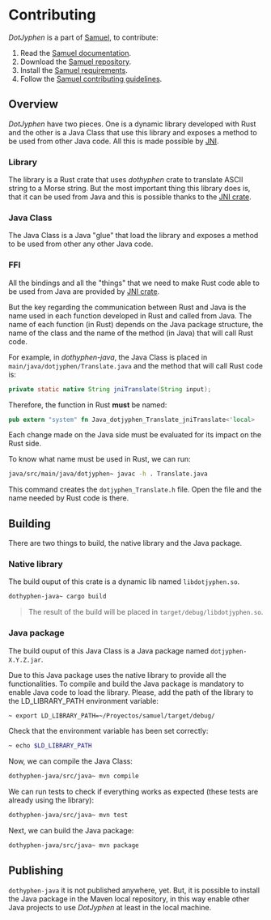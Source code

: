 # Contributing

_DotJyphen_ is a part of [Samuel](https://github.com/isfegu/samuel), to contribute:

1. Read the [Samuel documentation](https://github.com/isfegu/samuel/blob/main/README.md).
2. Download the [Samuel repository](https://github.com/isfegu/samuel).
3. Install the [Samuel requirements](https://github.com/isfegu/samuel/blob/main/README.md#requirements).
4. Follow the [Samuel contributing guidelines](https://github.com/isfegu/samuel/blob/main/README.md#guidelines).

## Overview

_DotJyphen_ have two pieces. One is a dynamic library developed with Rust and the other is a Java Class that use this library and exposes a method to be used from other Java code. All this is made possible by [JNI](https://docs.oracle.com/en/java/javase/20/docs/specs/jni/intro.html).

### Library

The library is a Rust crate that uses _dothyphen_ crate to translate ASCII string to a Morse string. But the most important thing this library does is, that it can be used from Java and this is possible thanks to the [JNI crate](https://docs.rs/jni/latest/jni/).

### Java Class

The Java Class is a Java "glue" that load the library and exposes a method to be used from other any other Java code.

### FFI

All the bindings and all the "things" that we need to make Rust code able to be used from Java are provided by [JNI crate](https://docs.rs/jni/latest/jni/).

But the key regarding the communication between Rust and Java is the name used in each function developed in Rust and called from Java. The name of each function (in Rust) depends on the Java package structure, the name of the class and the name of the method (in Java) that will call Rust code.

For example, in _dothyphen-java_, the Java Class is placed in `main/java/dotjyphen/Translate.java` and the method that will call Rust code is:

```java
private static native String jniTranslate(String input);
```

Therefore, the function in Rust __must__ be named:

```rust
pub extern "system" fn Java_dotjyphen_Translate_jniTranslate<'local>
```

Each change made on the Java side must be evaluated for its impact on the Rust side.

To know what name must be used in Rust, we can run:

```bash
java/src/main/java/dotjyphen~ javac -h . Translate.java
```

This command creates the `dotjyphen_Translate.h` file. Open the file and the name needed by Rust code is there.

## Building

There are two things to build, the native library and the Java package.

### Native library

The build ouput of this crate is a dynamic lib named `libdotjyphen.so`.

```bash
dothyphen-java~ cargo build
```

> The result of the build will be placed in `target/debug/libdotjyphen.so`.

### Java package

The build ouput of this Java Class is a Java package named `dotjyphen-X.Y.Z.jar`.

Due to this Java package uses the native library to provide all the functionalities. To compile and build the Java package is mandatory to enable Java code to load the library. Please, add the path of the library to the LD_LIBRARY_PATH environment variable:

```bash
~ export LD_LIBRARY_PATH=~/Proyectos/samuel/target/debug/
```

Check that the environment variable has been set correctly:

```bash
~ echo $LD_LIBRARY_PATH
```

Now, we can compile the Java Class:

```bash
dothyphen-java/src/java~ mvn compile
```

We can run tests to check if everything works as expected (these tests are already using the library):

```bash
dothyphen-java/src/java~ mvn test
```

Next, we can build the Java package:

```bash
dothyphen-java/src/java~ mvn package
```

## Publishing

`dothyphen-java` it is not published anywhere, yet. But, it is possible to install the Java package in the Maven local repository, in this way enable other Java projects to use _DotJyphen_ at least in the local machine.
